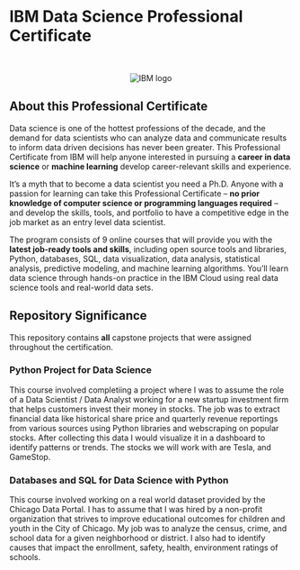 # IBM Data Science Professional Certificate

<br>

<p align="center">
 <img src="https://raw.githubusercontent.com/Thomas-George-T/IBM-Data-Science-Professional-Certification/master/ibm.svg" title="IBM logo" alt = "IBM logo" />
</p>

## About this Professional Certificate

Data science is one of the hottest professions of the decade, and the demand for data scientists who can analyze data and communicate results to inform data driven decisions has never been greater. This Professional Certificate from IBM will help anyone interested in pursuing a **career in data science** or **machine learning** develop career-relevant skills and experience.

It’s a myth that to become a data scientist you need a Ph.D. Anyone with a passion for learning can take this Professional Certificate – **no prior knowledge of computer science or programming languages required** – and develop the skills, tools, and portfolio to have a competitive edge in the job market as an entry level data scientist.

The program consists of 9 online courses that will provide you with the **latest job-ready tools and skills**, including open source tools and libraries, Python, databases, SQL, data visualization, data analysis, statistical analysis, predictive modeling, and machine learning algorithms. You’ll learn data science through hands-on practice in the IBM Cloud using real data science tools and real-world data sets.

## Repository Significance

This repository contains **all** capstone projects that were assigned throughout the certification.

### Python Project for Data Science

This course involved completiing a project where I was to assume the role of a Data Scientist / Data Analyst working for a new startup investment firm that helps customers invest their money in stocks. The job was to extract financial data like historical share price and quarterly revenue reportings from various sources using Python libraries and webscraping on popular stocks. After collecting this data I would visualize it in a dashboard to identify patterns or trends. The stocks we will work with are Tesla, and GameStop.

### Databases and SQL for Data Science with Python

This course involved working on a real world dataset provided by the Chicago Data Portal. I has to assume that I was hired by a non-profit organization that strives to improve educational outcomes for children and youth in the City of Chicago. My job was to analyze the census, crime, and school data for a given neighborhood or district. I also had to identify causes that impact the enrollment, safety, health, environment ratings of schools.
